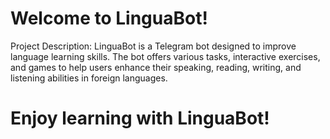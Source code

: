 # Welcome to LinguaBot!

Project Description:
LinguaBot is a Telegram bot designed to improve language learning skills. The bot offers various tasks, interactive exercises, and games to help users enhance their speaking, reading, writing, and listening abilities in foreign languages.

# Enjoy learning with LinguaBot!
